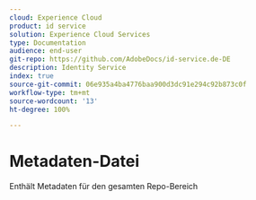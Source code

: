 ```yaml
---
cloud: Experience Cloud
product: id service
solution: Experience Cloud Services
type: Documentation
audience: end-user
git-repo: https://github.com/AdobeDocs/id-service.de-DE
description: Identity Service
index: true
source-git-commit: 06e935a4ba4776baa900d3dc91e294c92b873c0f
workflow-type: tm+mt
source-wordcount: '13'
ht-degree: 100%

---
```



# Metadaten-Datei

Enthält Metadaten für den gesamten Repo-Bereich